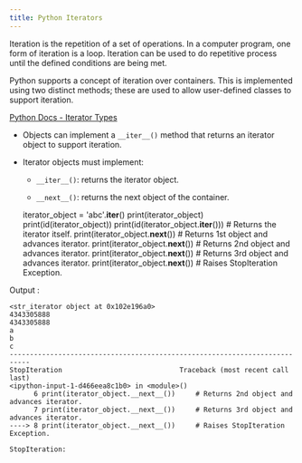 ```yaml
---
title: Python Iterators
---
```

Iteration is the repetition of a set of operations. In a computer program, one form of iteration is a loop.
Iteration can be used to do repetitive process until the defined conditions are being met.

Python supports a concept of iteration over containers. This is implemented using two distinct methods; these are used to allow user-defined classes to support iteration.

<a href='https://docs.python.org/3/library/stdtypes.html#iterator-types' target='_blank' rel='nofollow'>Python Docs - Iterator Types</a>

*   Objects can implement a `__iter__()` method that returns an iterator object to support iteration.
*   Iterator objects must implement:
    *   `__iter__()`: returns the iterator object.

    *   `__next__()`: returns the next object of the container.

    iterator_object = 'abc'.__iter__()
    print(iterator_object)
    print(id(iterator_object))
    print(id(iterator_object.__iter__())) # Returns the iterator itself.
    print(iterator_object.__next__())     # Returns 1st object and advances iterator.
    print(iterator_object.__next__())     # Returns 2nd object and advances iterator.
    print(iterator_object.__next__())     # Returns 3rd object and advances iterator.
    print(iterator_object.__next__())     # Raises StopIteration Exception.

Output :

    <str_iterator object at 0x102e196a0>
    4343305888
    4343305888
    a
    b
    c
    ---------------------------------------------------------------------------
    StopIteration                             Traceback (most recent call last)
    <ipython-input-1-d466eea8c1b0> in <module>()
          6 print(iterator_object.__next__())     # Returns 2nd object and advances iterator.
          7 print(iterator_object.__next__())     # Returns 3rd object and advances iterator.
    ----> 8 print(iterator_object.__next__())     # Raises StopIteration Exception.

    StopIteration:
